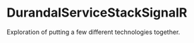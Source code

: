 DurandalServiceStackSignalR
===========================

Exploration of putting a few different technologies together.
